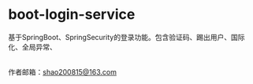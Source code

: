# boot-login-service
基于SpringBoot、SpringSecurity的登录功能。包含验证码、踢出用户、国际化、全局异常、

<br />
作者邮箱：<a href="mailto:shao200815@163.com">shao200815@163.com</a>  

